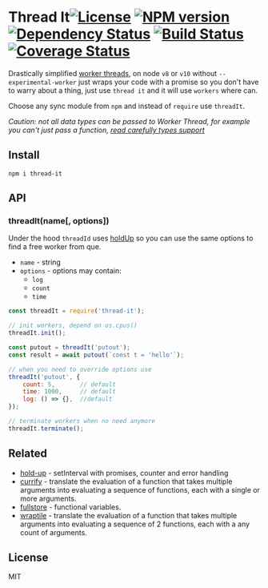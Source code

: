 # Thread It[![License][LicenseIMGURL]][LicenseURL] [![NPM version][NPMIMGURL]][NPMURL] [![Dependency Status][DependencyStatusIMGURL]][DependencyStatusURL] [![Build Status][BuildStatusIMGURL]][BuildStatusURL] [![Coverage Status][CoverageIMGURL]][CoverageURL]

Drastically simplified [worker threads](https://nodejs.org/dist/latest-v12.x/docs/api/worker_threads.html), on node `v8` or `v10` without `--experimental-worker` just
wraps your code with a promise so you don't have to warry about a thing, just use `thread it` and it will use `workers` where can.

Choose any sync module from `npm` and instead of `require` use `threadIt`.

*Caution: not all data types can be passed to Worker Thread, for example you can't just pass a function, [read carefully types support](https://nodejs.org/dist/latest-v12.x/docs/api/worker_threads.html#worker_threads_port_postmessage_value_transferlist)*

## Install

`npm i thread-it`

## API

### threadIt(name[, options])

Under the hood `threadId` uses [holdUp](https://github.com/coderaiser/hold-up) so you can use the same options to find a free worker from que.

- `name` - string
- `options` - options may contain:
  - `log`
  - `count`
  - `time`

```js
const threadIt = require('thread-it');

// init workers, depend on os.cpus()
threadIt.init();

const putout = threadIt('putout');
const result = await putout(`const t = 'hello'`);

// when you need to override options use
threadIt('putout', {
    count: 5,       // default
    time: 1000,     // default
    log: () => {},  //default
});

// terminate workers when no need anymore
threadIt.terminate();
```

## Related

- [hold-up](https://github.com/iocmd/hold-up "Hold Up") - setInterval with promises, counter and error handling
- [currify](https://github.com/coderaiser/currify "currify") - translate the evaluation of a function that takes multiple arguments into evaluating a sequence of functions, each with a single or more arguments.
- [fullstore](https://github.com/coderaiser/fullstore "fullstore") - functional variables.
- [wraptile](https://github.com/coderaiser/wraptile "wraptile") - translate the evaluation of a function that takes multiple arguments into evaluating a sequence of 2 functions, each with a any count of arguments.

## License

MIT

[NPMIMGURL]:                https://img.shields.io/npm/v/thread-it.svg?style=flat
[BuildStatusIMGURL]:        https://travis-ci.com/coderaiser/node-thread-it.svg?branch=master
[DependencyStatusIMGURL]:   https://img.shields.io/david/coderaiser/node-thread-it.svg?style=flat
[LicenseIMGURL]:            https://img.shields.io/badge/license-MIT-317BF9.svg?style=flat
[NPMURL]:                   https://npmjs.org/package/thread-it "npm"
[BuildStatusURL]:           https://travis-ci.com/coderaiser/node-thread-it  "Build Status"
[DependencyStatusURL]:      https://david-dm.org/coderaiser/node-thread-it "Dependency Status"
[LicenseURL]:               https://tldrlegal.com/license/mit-license "MIT License"

[CoverageURL]:              https://coveralls.io/github/coderaiser/node-thread-it?branch=master
[CoverageIMGURL]:           https://coveralls.io/repos/coderaiser/node-thread-it/badge.svg?branch=master&service=github
